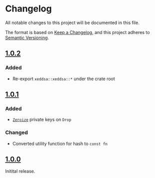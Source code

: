 # Changelog

All notable changes to this project will be documented in this file.

The format is based on [Keep a Changelog](https://keepachangelog.com/en/1.0.0/),
and this project adheres to [Semantic Versioning](https://semver.org/spec/v2.0.0.html).

## [1.0.2]

### Added

- Re-export `xeddsa::xeddsa::*` under the crate root

## [1.0.1]

### Added

- [`Zeroize`](https://docs.rs/zeroize/latest/zeroize/) private keys on `Drop`

### Changed

- Converted utility function for hash to `const fn`

## [1.0.0]

Initital release.


[1.0.2]: https://codeberg.org/SpotNuts/xeddsa/releases/tag/1.0.2
[1.0.1]: https://codeberg.org/SpotNuts/xeddsa/releases/tag/1.0.1
[1.0.0]: https://codeberg.org/SpotNuts/xeddsa/releases/tag/1.0.0
